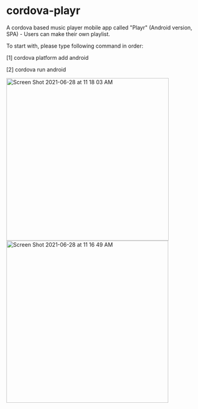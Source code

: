 # cordova-playr
A cordova based music player mobile app called "Playr" (Android version, SPA) - Users can make their own playlist.

To start with, please type following command in order:

[1] cordova platform add android

[2] cordova run android

<img width="426" alt="Screen Shot 2021-06-28 at 11 18 03 AM" src="https://user-images.githubusercontent.com/72294886/123570186-ad106880-d802-11eb-8a52-18c698d590bd.png">

<img width="425" alt="Screen Shot 2021-06-28 at 11 16 49 AM" src="https://user-images.githubusercontent.com/72294886/123570177-a8e44b00-d802-11eb-9187-8adfbae72963.png">

